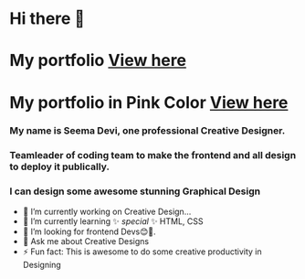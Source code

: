 # Hi there 👋
# My portfolio [View here](https://seema532.github.io/My-Portfolio-Purple)
# My portfolio in Pink Color [View here](https://seema532.github.io/My-Portfolio-Pink)
### My name is Seema Devi, one professional Creative Designer.
### Teamleader of coding team to make the frontend and all design to deploy it publically.
### I can design some awesome stunning Graphical Design 
- 🔭 I’m currently working on Creative Design...
- 🌱 I’m currently learning ✨ _special_ ✨ HTML, CSS
- 👯 I’m looking for frontend Devs😊🙌.
- 💬 Ask me about Creative Designs
- ⚡ Fun fact: This is awesome to do some creative productivity in Designing


<!--
**seema532/seema532** is a ✨ _special_ ✨ repository because its `README.md` (this file) appears on your GitHub profile.

Here are some ideas to get you started:
-->
